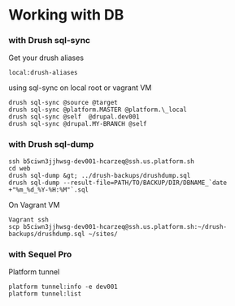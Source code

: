 # Working with DB

### with Drush sql-sync

Get your drush aliases

```
local:drush-aliases
```

using sql-sync on local root or vagrant VM

```
drush sql-sync @source @target
drush sql-sync @platform.MASTER @platform.\_local
drush sql-sync @self  @drupal.dev001
drush sql-sync @drupal.MY-BRANCH @self
```

### with Drush sql-dump

    ssh b5ciwn3jjhwsg-dev001-hcarzeq@ssh.us.platform.sh  
    cd web  
    drush sql-dump &gt; ../drush-backups/drushdump.sql
    drush sql-dump --result-file=PATH/TO/BACKUP/DIR/DBNAME_`date +"%m_%d_%Y-%H:%M"`.sql

On Vagrant VM

```
Vagrant ssh
scp b5ciwn3jjhwsg-dev001-hcarzeq@ssh.us.platform.sh:~/drush-backups/drushdump.sql ~/sites/
```

### with Sequel Pro

Platform tunnel

```
platform tunnel:info -e dev001
platform tunnel:list
```



